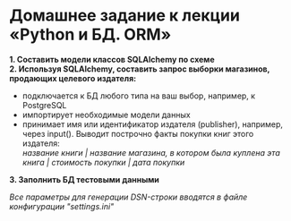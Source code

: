 # Домашнее задание к лекции «Python и БД. ORM»

**1. Составить модели классов SQLAlchemy по схеме**   
**2. Используя SQLAlchemy, составить запрос выборки магазинов, продающих целевого издателя:** 
* подключается к БД любого типа на ваш выбор, например, к PostgreSQL
* импортирует необходимые модели данных
* принимает имя или идентификатор издателя (publisher), например, через input(). Выводит построчно факты покупки книг этого издателя:  
    *название книги | название магазина, в котором была куплена эта книга | стоимость покупки | дата покупки*

**3. Заполнить БД тестовыми данными**  
   
*Все параметры для генерации DSN-строки вводятся в файле конфигурации "settings.ini"*
